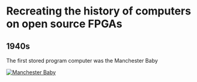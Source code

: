 # Recreating the history of computers on open source FPGAs

## 1940s

The first stored program computer was the Manchester Baby

[![Manchester Baby](https://img.youtube.com/vi/effNf-3IUxI/maxresdefault.jpg)](https://youtu.be/effNf-3IUxI)

